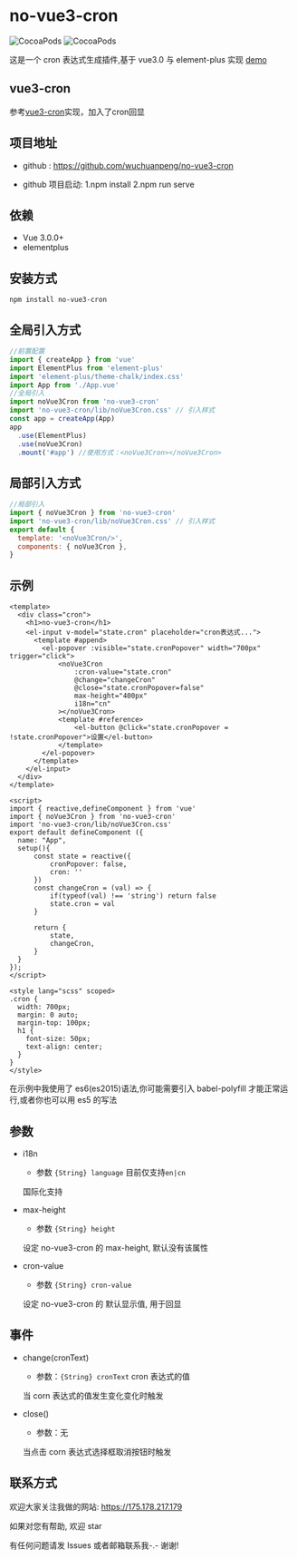# no-vue3-cron

![CocoaPods](https://img.shields.io/npm/dt/no-vue3-cron.svg)
![CocoaPods](https://img.shields.io/npm/v/no-vue3-cron.svg)

这是一个 cron 表达式生成插件,基于 vue3.0 与 element-plus 实现
[demo](https://175.178.217.179/no-vue3-cron/)

## vue3-cron
参考[vue3-cron](https://github.com/sugdove/vue3-cron)实现，加入了cron回显


## 项目地址

- github : https://github.com/wuchuanpeng/no-vue3-cron

- github 项目启动: 1.npm install 2.npm run serve

## 依赖

- Vue 3.0.0+
- elementplus

## 安装方式

```
npm install no-vue3-cron
```

## 全局引入方式

```javascript
//前置配置
import { createApp } from 'vue'
import ElementPlus from 'element-plus'
import 'element-plus/theme-chalk/index.css'
import App from './App.vue'
//全局引入
import noVue3Cron from 'no-vue3-cron'
import 'no-vue3-cron/lib/noVue3Cron.css' // 引入样式
const app = createApp(App)
app
  .use(ElementPlus)
  .use(noVue3Cron)
  .mount('#app') //使用方式：<noVue3Cron></noVue3Cron>
```

## 局部引入方式

```javascript
//局部引入
import { noVue3Cron } from 'no-vue3-cron'
import 'no-vue3-cron/lib/noVue3Cron.css' // 引入样式
export default {
  template: '<noVue3Cron/>',
  components: { noVue3Cron },
}
```

## 示例

```vue
<template>
  <div class="cron">
    <h1>no-vue3-cron</h1>
    <el-input v-model="state.cron" placeholder="cron表达式...">
      <template #append>
        <el-popover :visible="state.cronPopover" width="700px" trigger="click">
            <noVue3Cron
                :cron-value="state.cron"
                @change="changeCron"
                @close="state.cronPopover=false"
                max-height="400px"
                i18n="cn"
            ></noVue3Cron>
            <template #reference>
                <el-button @click="state.cronPopover = !state.cronPopover">设置</el-button>
            </template>
        </el-popover>
      </template>
    </el-input>
  </div>
</template>

<script>
import { reactive,defineComponent } from 'vue'
import { noVue3Cron } from 'no-vue3-cron'
import 'no-vue3-cron/lib/noVue3Cron.css'
export default defineComponent ({
  name: "App",
  setup(){
      const state = reactive({
          cronPopover: false,
          cron: ''
      })
      const changeCron = (val) => {
          if(typeof(val) !== 'string') return false
          state.cron = val
      }

      return {
          state,
          changeCron,
      }
  }
});
</script>

<style lang="scss" scoped>
.cron {
  width: 700px;
  margin: 0 auto;
  margin-top: 100px;
  h1 {
    font-size: 50px;
    text-align: center;
  }
}
</style>
```

在示例中我使用了 es6(es2015)语法,你可能需要引入 babel-polyfill 才能正常运行,或者你也可以用 es5 的写法

## 参数

- i18n

  - 参数 `{String} language` 目前仅支持`en|cn`

  国际化支持

- max-height

  - 参数 `{String} height`

  设定 no-vue3-cron 的 max-height, 默认没有该属性

- cron-value

  - 参数 `{String} cron-value`

  设定 no-vue3-cron 的 默认显示值, 用于回显
## 事件

- change(cronText)

  - 参数：`{String} cronText` cron 表达式的值

  当 corn 表达式的值发生变化变化时触发

- close()

  - 参数：无

  当点击 corn 表达式选择框取消按钮时触发

## 联系方式

欢迎大家关注我做的网站: https://175.178.217.179

如果对您有帮助, 欢迎 star

有任何问题请发 Issues 或者邮箱联系我-.- 谢谢!
